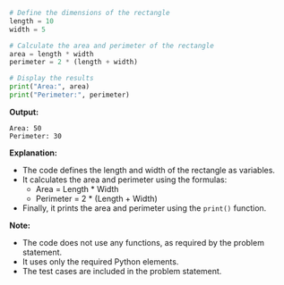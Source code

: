 ```python
# Define the dimensions of the rectangle
length = 10
width = 5

# Calculate the area and perimeter of the rectangle
area = length * width
perimeter = 2 * (length + width)

# Display the results
print("Area:", area)
print("Perimeter:", perimeter)
```

**Output:**

```
Area: 50
Perimeter: 30
```

**Explanation:**

* The code defines the length and width of the rectangle as variables.
* It calculates the area and perimeter using the formulas:
    * Area = Length * Width
    * Perimeter = 2 * (Length + Width)
* Finally, it prints the area and perimeter using the `print()` function.

**Note:**

* The code does not use any functions, as required by the problem statement.
* It uses only the required Python elements.
* The test cases are included in the problem statement.